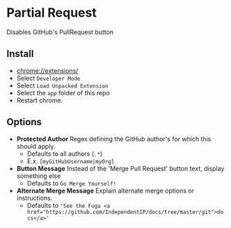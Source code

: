 # Partial Request

Disables GitHub's PullRequest button

## Install

* [chrome://extensions/](chrome://extensions/)
* Select `Developer Mode`
* Select `Load Unpacked Extension`
* Select the `app` folder of this repo
* Restart chrome.

## Options

* **Protected Author**
  Regex defining the GitHub author's for which this should apply. 
   * Defaults to all authors  (`.*`)
   * E.x. `[myGitHubUsername|myOrg]`
* **Button Message**
  Instead of the 'Merge Pull Request' button text, display something else
   * Defaults to `Go Merge Yourself!`
* **Alternate Merge Message**
  Explain alternate merge options or instructions. 
   * Defaults to `'See the Fuga <a href="https://github.com/IndependentIP/docs/tree/master/git">docs</a>'`


